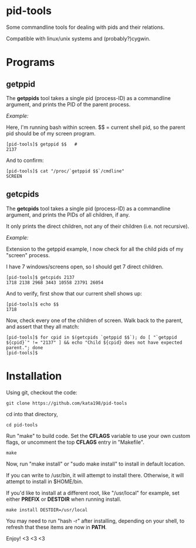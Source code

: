 # pid-tools
Some commandline tools for dealing with pids and their relations.

Compatible with linux/unix systems and (probably?)cygwin.


Programs
========


getppid
-------

The **getppids** tool takes a single pid (process-ID) as a commandline argument, and prints the PID of the parent process.


*Example:*

Here, I'm running bash within screen. $$ = current shell pid, so the parent pid should be of my screen program.

	[pid-tools]$ getppid $$   # 
	2137

And to confirm:

	[pid-tools]$ cat "/proc/`getppid $$`/cmdline"
	SCREEN


getcpids
--------

The **getcpids** tool takes a single pid (process-ID) as a commandline argument, and prints the PIDs of all children, if any.

It only prints the direct children, not any of their children (i.e. not recursive).


*Example:*

Extension to the getppid example, I now check for all the child pids of my "screen" process.

I have 7 windows/screens open, so I should get 7 direct children.


	[pid-tools]$ getcpids 2137
	1718 2138 2968 3443 10558 23791 26054


And to verify, first show that our current shell shows up:

	[pid-tools]$ echo $$
	1718

Now, check every one of the children of screen. Walk back to the parent, and assert that they all match:

	[pid-tools]$ for cpid in $(getcpids `getppid $$`); do [ "`getppid ${cpid}`" != "2137" ] && echo "Child ${cpid} does not have expected parent."; done
	[pid-tools]$ 


Installation
============


Using git, checkout the code:

	git clone https://github.com/kata198/pid-tools

cd into that directory,

	cd pid-tools

Run "make" to build code. Set the **CFLAGS** variable to use your own custom flags, or uncomment the top **CFLAGS** entry in "Makefile".

	make

Now, run "make install" or "sudo make install" to install in default location.

If you can write to /usr/bin, it will attempt to install there. Otherwise, it will attempt to install in $HOME/bin.

If you'd like to install at a different root, like "/usr/local" for example, set either **PREFIX** or **DESTDIR** when running install.

	make install DESTDIR=/usr/local

You may need to run "hash -r" after installing, depending on your shell, to refresh that these items are now in **PATH**.


Enjoy! <3 <3 <3
